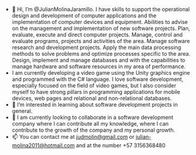 - 👋 Hi, I’m @JulianMolinaJaramillo. I have skills to support the operational design and development of computer applications and the implementation of computer devices and equipment. Abilities to advise on the management and implementation of new software projects. Plan, evaluate, execute and direct computer projects. Manage, control and evaluate programs, projects and activities of the area. Manage software research and development projects. Apply the main data processing methods to solve problems and optimize processes specific to the area. Design, implement and manage databases and with the capabilities to manage hardware and software resources in my area of ​​performance.
- I am currently developing a video game using the Unity graphics engine and programmed with the C# language. I love software development, especially focused on the field of video games, but I also consider myself to have strong pillars in programming applications for mobile devices, web pages and relational and non-relational databases.
- 👀 I’m interested in learning about software development projects in general.
- 💞️ I am currently looking to collaborate in a software development company where I can contribute all my knowledge, where I can contribute to the growth of the company and my personal growth.
- 📫 You can contact me at judmolin@gmail.com or julian-molina2011@hotmail.com and at the number +57 3156368480

<!---
JulianMolinaJaramillo/JulianMolinaJaramillo is a ✨ special ✨ repository because its `README.md` (this file) appears on your GitHub profile.
You can click the Preview link to take a look at your changes.
--->
